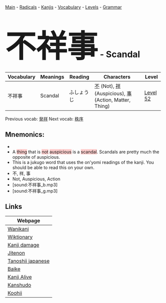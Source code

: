 <style> bigfont {font-size: 100px}</style>
[Main](../README.md) -
[Radicals](../radicals.md) -
[Kanjis](../kanjis.md) -
[Vocabulary](../vocabulary.md) -
[Levels](../levels.md) -
[Grammar](../grammar.md)
# <bigfont> 不祥事</bigfont> - Scandal 

| Vocabulary | Meanings | Reading | Characters | Level |
| --- | --- | --- | --- | --- |
| 不祥事 | Scandal | ふしょうじ |  [不](../kanjis/不.md) (Not), [祥](../kanjis/祥.md) (Auspicious), [事](../kanjis/事.md) (Action, Matter, Thing) | [Level 52](../levels/wk_level52.md) |

Previous vocab: [発祥](発祥.md) Next vocab: [秩序](秩序.md) 

## Mnemonics:

* 
* A <span style="background-color:#ffcccb"> thing</span> that is <span style="background-color:#ffcccb"> not</span> <span style="background-color:#ffcccb"> auspicious</span> is a <span style="background-color:#ffcccb"> scandal</span>. Scandals are pretty much the opposite of auspicious.
* This is a jukugo word that uses the on'yomi readings of the kanji. You should be able to read this on your own.
* 不, 祥, 事
* Not, Auspicious, Action
* [sound:不祥事_b.mp3]
* [sound:不祥事_g.mp3]


## Links 

| Webpage |
| --- |
| [Wanikani          ](https://www.wanikani.com/kanji/不祥事) |
| [Wiktionary        ](https://en.wiktionary.org/wiki/不祥事) |
| [Kanji damage      ](http://www.kanjidamage.com/kanji/search?utf8=✓&q=不祥事) |
| [Jitenon           ](https://jitenon.com/kanji/不祥事) |
| [Tanoshii japanese ](https://www.tanoshiijapanese.com/dictionary/kanji.cfm?k=不祥事) |
| [Baike             ](https://baike.baidu.com/item/不祥事) |
| [Kanji Alive       ](https://app.kanjialive.com/不祥事) |
| [Kanshudo          ](https://www.kanshudo.com/searchmn?q=不祥事) |
| [Koohii            ](https://kanji.koohii.com/study/kanji/不祥事) |
